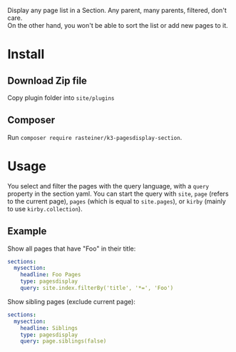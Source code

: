 Display any page list in a Section. Any parent, many parents, filtered, don't care.   
On the other hand, you won't be able to sort the list or add new pages to it.

# Install
## Download Zip file

Copy plugin folder into `site/plugins`

## Composer
Run `composer require rasteiner/k3-pagesdisplay-section`.

# Usage
You select and filter the pages with the query language, with a `query` property in the section yaml. 
You can start the query with `site`, `page` (refers to the current page), `pages` (which is equal to `site.pages`), or `kirby` (mainly to use `kirby.collection`).

## Example
Show all pages that have "Foo" in their title:

```yaml
sections:
  mysection:
    headline: Foo Pages
    type: pagesdisplay
    query: site.index.filterBy('title', '*=', 'Foo')
```


Show sibling pages (exclude current page):

```yaml
sections:
  mysection:
    headline: Siblings
    type: pagesdisplay
    query: page.siblings(false)
```
